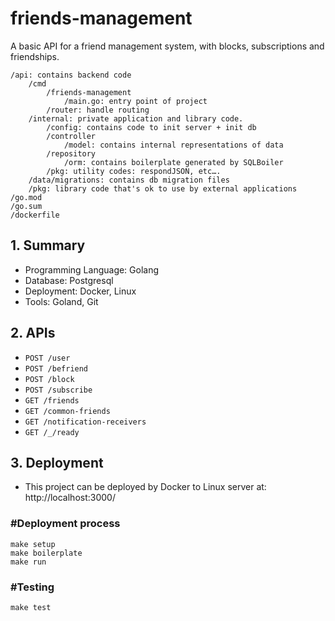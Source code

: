 # friends-management

A basic API for a friend management system, with blocks, subscriptions and friendships.
```
/api: contains backend code
	/cmd
		/friends-management
			/main.go: entry point of project
		/router: handle routing
	/internal: private application and library code.
		/config: contains code to init server + init db
		/controller
		    /model: contains internal representations of data
		/repository
		    /orm: contains boilerplate generated by SQLBoiler
		/pkg: utility codes: respondJSON, etc….
	/data/migrations: contains db migration files
	/pkg: library code that's ok to use by external applications
/go.mod
/go.sum
/dockerfile
```

## 1. Summary

- Programming Language: Golang
- Database: Postgresql
- Deployment: Docker, Linux
- Tools: Goland, Git

## 2. APIs
- `POST /user`
- `POST /befriend`
- `POST /block`
- `POST /subscribe`
- `GET /friends`
- `GET /common-friends`
- `GET /notification-receivers`
- `GET /_/ready`

## 3. Deployment

- This project can be deployed by Docker to Linux server at: http://localhost:3000/

### #Deployment process

```
make setup
make boilerplate
make run
```

### #Testing

```
make test
```
